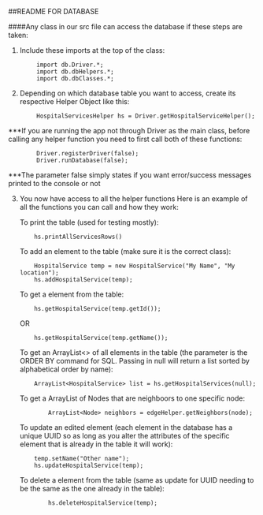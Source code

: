 ##README FOR DATABASE

####Any class in our src file can access the database if these steps are taken:

1. Include these imports at the top of the class:
```
        import db.Driver.*;
        import db.dbHelpers.*;
        import db.dbClasses.*;
```
        
2. Depending on which database table you want to access, create its 
respective Helper Object like this:
```
        HospitalServicesHelper hs = Driver.getHospitalServiceHelper();
```
***If you are running the app not through Driver as the main class, before calling
any helper function you need to first call both of these functions: 
```
        Driver.registerDriver(false);
        Driver.runDatabase(false);
```
***The parameter false simply states if you want error/success messages 
printed to the console or not

3. You now have access to all the helper functions
    Here is an example of all the functions you can call and how they work:

    To print the table (used for testing mostly):
    ```
        hs.printAllServicesRows()
    ```
    To add an element to the table (make sure it is the correct class):
    ```
        HospitalService temp = new HospitalService("My Name", "My location");
        hs.addHospitalService(temp);
    ```
    To get a element from the table:
    ```
        hs.getHospitalService(temp.getId());
    ```
    
     OR
        
    ```
        hs.getHospitalService(temp.getName());
    ```
        
    To get an ArrayList<> of all elements in the table (the parameter
    is the ORDER BY command for SQL. Passing in null will return a list 
    sorted by alphabetical order by name):
    ```
        ArrayList<HospitalService> list = hs.getHospitalServices(null);
    ```    
    
    To get a ArrayList<Node> of Nodes that are neighboors to one specific node:
    ```
            ArrayList<Node> neighbors = edgeHelper.getNeighbors(node);
    ```    
    
    To update an edited element (each element in the database has a unique
    UUID so as long as you alter the attributes of the specific element that 
    is already in the table it will work):
    ```
        temp.setName("Other name");
        hs.updateHospitalService(temp); 
    ```
    To delete a element from the table (same as update for UUID needing
        to be the same as the one already in the table):
    ```
            hs.deleteHospitalService(temp);
    ```
           
            